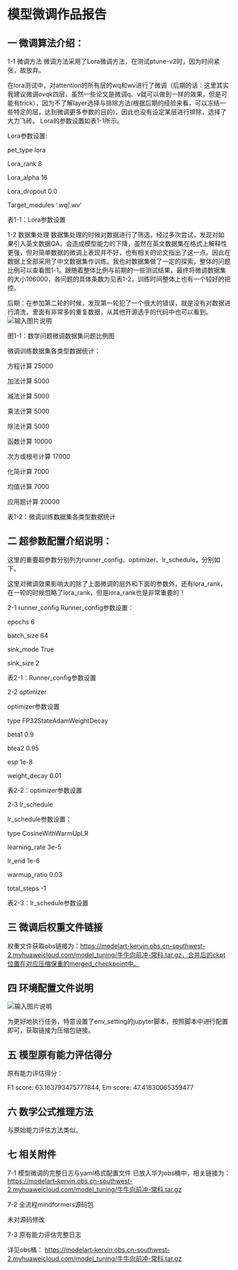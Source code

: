 # 模型微调作品报告

## 一	微调算法介绍：

1-1	微调方法
微调方法采用了Lora微调方法，在测试ptune-v2时，因为时间紧张，故放弃。

在lora测试中，对attention的所有层的wq和wv进行了微调（后期的话：这里其实我建议微调ovqk四层，虽然一些论文是微调q、v就可以做到一样的效果，但是可能有trick），因为不了解layer选择与排除方法(根据后期的经验来看，可以冻结一些特定的层，达到微调更多参数的目的)，因此也没有设定某层进行排除，选择了大力飞砖。
Lora的参数设置如表1-1所示。

Lora参数设置:

pet_type	lora

Lora_rank	8

Lora_alpha	16

Lora_dropout	0.0

Target_modules	‘.*wq|*.wv’

表1-1：Lora参数设置

1-2	数据集处理
数据集处理的时候对数据进行了筛选，经过多次尝试，发现对如果引入英文数据QA，会造成模型能力的下降，虽然在英文数据集在格式上解释性更强，但对简单数据的微调上表现并不好，也有相关的论文指出了这一点。因此在数据上全部采用了中文数据集作训练。我也对数据集做了一定的探索，整体的问题比例可以查看图1-1。跟随着整体比例与前期的一些测试结果，最终将微调数据集的大小106000，各问题的具体条数为见表1-2，训练时间整体上也有一个较好的把控。

后期：在参加第二轮的时候，发现第一轮犯了一个很大的错误，就是没有对数据进行清洗，里面有非常多的重复数据，从其他开源选手的代码中也可以看到。
![输入图片说明](1.png)

图1-1：数学问题微调数据集问题比例图

微调训练数据集各类型数据统计：

方程计算	25000

加法计算	5000

减法计算	5000

乘法计算	5000

除法计算	5000

函数计算	10000

次方或根号计算	17000

化简计算	7000

均值计算	7000

应用题计算	20000

表1-2：微调训练数据集各类型数据统计

## 二	超参数配置介绍说明：

这里的重要超参数分别列为runner_config、optimizer、lr_schedule，分别如下。

这里对微调效果影响大的除了上面微调的层外和下面的参数外，还有lora_rank，在一轮的时候忽略了lora_rank，但是lora_rank也是非常重要的！

2-1 runner_config
Runner_config参数设置：

epochs	6

batch_size	64

sink_mode	True

sink_size	2

表2-1：Runner_config参数设置

2-2 optimizer

optimizer参数设置

type	FP32StateAdamWeightDecay

beta1	0.9

btea2	0.95

esp	1e-8

weight_decay	0.01

表2-2：optimizer参数设置

2-3 lr_schedule

lr_schedule参数设置：

type	CosineWithWarmUpLR

learning_rate	3e-5

lr_end	1e-6

warmup_ratio	0.03

total_steps	-1

表2-3：lr_schedule参数设置

## 三	微调后权重文件链接

权重文件获取obs链接为：https://modelart-kervin.obs.cn-southwest-2.myhuaweicloud.com/model_tuning/牛牛向前冲-常科.tar.gz，合并后的ckpt位置在对应压缩保重的merged_checkpoint中。

## 四	环境配置文件说明

![输入图片说明](2.png)

为更好地执行任务，特意设置了env_setting的jupyter脚本，按照脚本中进行配置即可，获取链接为压缩包链接。


## 五	模型原有能力评估得分

原有能力评估得分：

F1 score: 63.163793475777844, Em score: 47.41830065359477

## 六	数学公式推理方法

与原始能力评估方法类似。

## 七	相关附件

7-1 模型微调的完整日志与yaml格式配置文件
已放入华为obs桶中，相关链接为：
https://modelart-kervin.obs.cn-southwest-2.myhuaweicloud.com/model_tuning/牛牛向前冲-常科.tar.gz

7-2 全流程mindformers源码包

未对源码修改

7-3 原有能力评估完整日志

详见obs桶：
https://modelart-kervin.obs.cn-southwest-2.myhuaweicloud.com/model_tuning/牛牛向前冲-常科.tar.gz



